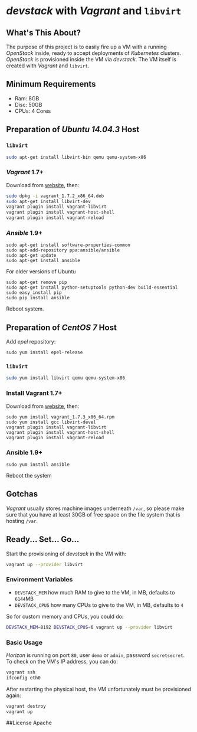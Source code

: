 # *devstack* with *Vagrant* and `libvirt`


## What's This About?
The purpose of this project is to easily fire up a VM with a running *OpenStack* inside, ready to accept deployments of *Kubernetes* clusters. *OpenStack* is provisioned inside the VM via *devstack*. The VM itself is created with *Vagrant* and `libvirt`.


## Minimum Requirements
* Ram: 8GB
* Disc: 50GB
* CPUs: 4 Cores


## Preparation of *Ubuntu 14.04.3* Host

### `libvirt`
```bash
sudo apt-get install libvirt-bin qemu qemu-system-x86
```

### *Vagrant* 1.7+
Download from [website](http://www.vagrantup.com/downloads.html), then:
```bash
sudo dpkg -i vagrant_1.7.2_x86_64.deb
sudo apt-get install libvirt-dev
vagrant plugin install vagrant-libvirt
vagrant plugin install vagrant-host-shell
vagrant plugin install vagrant-reload
```

### *Ansible* 1.9+
```
sudo apt-get install software-properties-common
sudo apt-add-repository ppa:ansible/ansible
sudo apt-get update
sudo apt-get install ansible
```

For older versions of Ubuntu

```
sudo apt-get remove pip
sudo apt-get install python-setuptools python-dev build-essential
sudo easy_install pip
sudo pip install ansible
```

Reboot system.


## Preparation of *CentOS 7* Host

Add *epel* repository:
```
sudo yum install epel-release
```

### `libvirt`
```bash
sudo yum install libvirt qemu qemu-system-x86
```

### Install Vagrant 1.7+
Download from [website](http://www.vagrantup.com/downloads.html), then:
```
sudo yum install vagrant_1.7.3_x86_64.rpm
sudo yum install gcc libvirt-devel
vagrant plugin install vagrant-libvirt
vagrant plugin install vagrant-host-shell
vagrant plugin install vagrant-reload
```

### Ansible 1.9+
```
sudo yum install ansible
```

Reboot the system


## Gotchas

*Vagrant* usually stores machine images underneath `/var`, so please make sure that you have at least 30GB of free space on the file system that is hosting `/var`.


## Ready... Set... Go...

Start the provisioning of *devstack* in the VM with:
```bash
vagrant up --provider libvirt
```

### Environment Variables
- `DEVSTACK_MEM` how much RAM to give to the VM, in MB, defaults to `6144`MB
- `DEVSTACK_CPUS` how many CPUs to give to the VM, in MB, defaults to `4`

So for custom memory and CPUs, you could do:
```bash
DEVSTACK_MEM=8192 DEVSTACK_CPUS=6 vagrant up --provider libvirt
```

### Basic Usage
*Horizon* is running on port `80`, user `demo` or `admin`, password `secretsecret`. To check on the VM's IP address, you can do:
```bash
vagrant ssh
ifconfig eth0
```

After restarting the physical host, the VM unfortunately must be provisioned again:
```bash
vagrant destroy
vagrant up
```
##License
Apache

